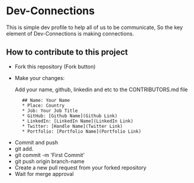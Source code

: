 # Dev-Connections

This is simple dev profile to help all of us to be communicate, So the key element of Dev-Connections is making connections.

## How to contribute to this project
* Fork this repository (Fork button)
* Make your changes:

    Add your name, github, linkedin and etc to the CONTRIBUTORS.md file

```
      ## Name: Your Name
      * Place: Country
      * Job: Your Job Title
      * GitHub: [Github Name](Github Link)
      * LinkedIn: [LinkedIn Name](LinkedIn Link)
      * Twitter: [Handle Name](Twitter Link)
      * Portfolio: [Portfolio Name](Portfolio Link)
```
* Commit and push
* git add.
* git commit -m 'First Commit'
* git push origin branch-name
* Create a new pull request from your forked repository
* Wait for merge approval
